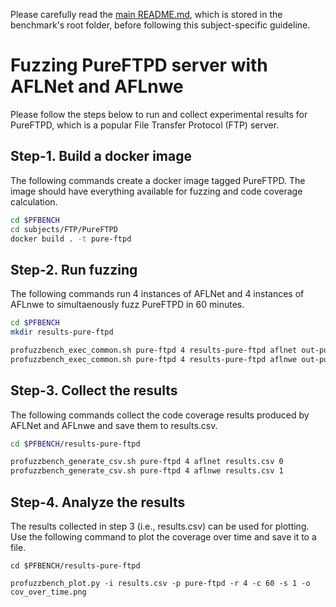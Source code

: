 Please carefully read the [main README.md](../../../README.md), which is stored in the benchmark's root folder, before following this subject-specific guideline.

# Fuzzing PureFTPD server with AFLNet and AFLnwe
Please follow the steps below to run and collect experimental results for PureFTPD, which is a popular File Transfer Protocol (FTP) server.

## Step-1. Build a docker image
The following commands create a docker image tagged PureFTPD. The image should have everything available for fuzzing and code coverage calculation.

```bash
cd $PFBENCH
cd subjects/FTP/PureFTPD
docker build . -t pure-ftpd
```

## Step-2. Run fuzzing
The following commands run 4 instances of AFLNet and 4 instances of AFLnwe to simultaenously fuzz PureFTPD in 60 minutes.

```bash
cd $PFBENCH
mkdir results-pure-ftpd

profuzzbench_exec_common.sh pure-ftpd 4 results-pure-ftpd aflnet out-pure-ftpd-aflnet "-t 1000+ -m none -P FTP -D 10000 -q 3 -s 3 -E -K" 3600 5 &
profuzzbench_exec_common.sh pure-ftpd 4 results-pure-ftpd aflnwe out-pure-ftpd-aflnwe "-t 1000+ -m none -D 10000 -K" 3600 5
```

## Step-3. Collect the results
The following commands collect the code coverage results produced by AFLNet and AFLnwe and save them to results.csv.

```bash
cd $PFBENCH/results-pure-ftpd

profuzzbench_generate_csv.sh pure-ftpd 4 aflnet results.csv 0
profuzzbench_generate_csv.sh pure-ftpd 4 aflnwe results.csv 1
```

## Step-4. Analyze the results
The results collected in step 3 (i.e., results.csv) can be used for plotting. Use the following command to plot the coverage over time and save it to a file.

```
cd $PFBENCH/results-pure-ftpd

profuzzbench_plot.py -i results.csv -p pure-ftpd -r 4 -c 60 -s 1 -o cov_over_time.png
```
